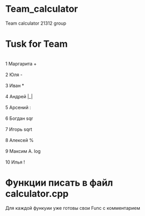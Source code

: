 # Team_calculator
Team calculator 21312 group
       
# Tusk for Team
<br> 1 Маргарита + <br>
<br> 2 Юля - <br>
<br> 3 Иван * <br>
<br> 4 Андрей |_| <br>
<br> 5 Арсений : <br>
<br> 6 Богдан sqr <br>
<br> 7 Игорь sqrt <br>
<br> 8 Алексей  % <br>
<br> 9 Максим А. log <br>
<br> 10 Илья ! <br>

# Функции писать в файл calculator.cpp 
Для каждой функуии уже готовы свои Func с комментарием
